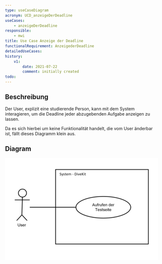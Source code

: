 ```yaml
---
type: useCaseDiagram
acronym: UCD_anzeigeDerDeadline
useCases:
    - anzeigeDerDeadline
responsible:
    - mwi
title: Use Case Anzeige der Deadline
functionalRequirement: AnzeigederDeadline
detailedUseCases:
history:
    v1:
        date: 2021-07-22
        comment: initially created
todo:
---
```


## Beschreibung

Der User, explizit eine studierende Person, kann mit dem System interagieren, um die Deadline jeder abzugebenden Aufgabe
anzeigen zu lassen.

Da es sich hierbei um keine Funktionalität handelt, die vom User änderbar ist, fällt dieses Diagramm klein aus.

## Diagram

![darkmode](./diagrams/useCaseAnzeigeDerDeadline.png)


